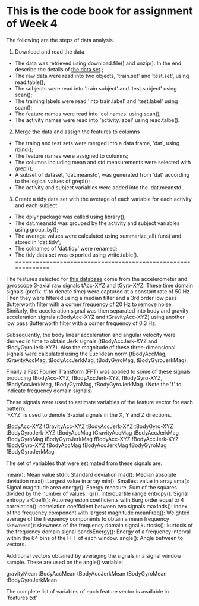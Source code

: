 # This is the code book for assignment of Week 4
The following are the steps of data analysis.
1. Download and read the data
- The data was retrieved using download.file() and unzip(). In the end describe the details of [the data set](https://d396qusza40orc.cloudfront.net/getdata%2Fprojectfiles%2FUCI%20HAR%20Dataset.zip).;
- The raw data were read into two objects, 'train.set' and 'test.set', using read.table();
- The subjects were read into 'train.subject' and 'test.subject' using scan();
- The training labels were read 'into train.label' and 'test.label' using scan();
- The feature names were read into 'col.names' using scan();
- The activity names were read into 'activity.label' using read.talbe().
2. Merge the data and assign the features to columns
- The traing and test sets were merged into a data frame, 'dat', using rbind();
- The feature names were assigned to columns;
- The columns including mean and std measurements were selected with grepl();
- A subset of dataset, 'dat.meanstd', was generated from 'dat' according to the logical values of grepl();
- The activity and subject variables were added into the 'dat.meanstd'.
3. Create a tidy data set with the average of each variable for each activity and each subject
- The dplyr package was called using library();
- The dat.meanstd was grouped by the activity and subject variables using group_by();
- The average values were calculated using summarize_all(.funs) and stored in 'dat.tidy';
- The colnames of 'dat.tidy' were renamed;
- The tidy data set was exported using write.table().
=============================================================

The features selected for [this database](http://archive.ics.uci.edu/ml/datasets/Human+Activity+Recognition+Using+Smartphones) come from the accelerometer and gyroscope 3-axial raw signals tAcc-XYZ and tGyro-XYZ. These time domain signals (prefix 't' to denote time) were captured at a constant rate of 50 Hz. Then they were filtered using a median filter and a 3rd order low pass Butterworth filter with a corner frequency of 20 Hz to remove noise. Similarly, the acceleration signal was then separated into body and gravity acceleration signals (tBodyAcc-XYZ and tGravityAcc-XYZ) using another low pass Butterworth filter with a corner frequency of 0.3 Hz. 

Subsequently, the body linear acceleration and angular velocity were derived in time to obtain Jerk signals (tBodyAccJerk-XYZ and tBodyGyroJerk-XYZ). Also the magnitude of these three-dimensional signals were calculated using the Euclidean norm (tBodyAccMag, tGravityAccMag, tBodyAccJerkMag, tBodyGyroMag, tBodyGyroJerkMag). 

Finally a Fast Fourier Transform (FFT) was applied to some of these signals producing fBodyAcc-XYZ, fBodyAccJerk-XYZ, fBodyGyro-XYZ, fBodyAccJerkMag, fBodyGyroMag, fBodyGyroJerkMag. (Note the 'f' to indicate frequency domain signals). 

These signals were used to estimate variables of the feature vector for each pattern:  
'-XYZ' is used to denote 3-axial signals in the X, Y and Z directions.

tBodyAcc-XYZ
tGravityAcc-XYZ
tBodyAccJerk-XYZ
tBodyGyro-XYZ
tBodyGyroJerk-XYZ
tBodyAccMag
tGravityAccMag
tBodyAccJerkMag
tBodyGyroMag
tBodyGyroJerkMag
fBodyAcc-XYZ
fBodyAccJerk-XYZ
fBodyGyro-XYZ
fBodyAccMag
fBodyAccJerkMag
fBodyGyroMag
fBodyGyroJerkMag

The set of variables that were estimated from these signals are: 

mean(): Mean value
std(): Standard deviation
mad(): Median absolute deviation 
max(): Largest value in array
min(): Smallest value in array
sma(): Signal magnitude area
energy(): Energy measure. Sum of the squares divided by the number of values. 
iqr(): Interquartile range 
entropy(): Signal entropy
arCoeff(): Autorregresion coefficients with Burg order equal to 4
correlation(): correlation coefficient between two signals
maxInds(): index of the frequency component with largest magnitude
meanFreq(): Weighted average of the frequency components to obtain a mean frequency
skewness(): skewness of the frequency domain signal 
kurtosis(): kurtosis of the frequency domain signal 
bandsEnergy(): Energy of a frequency interval within the 64 bins of the FFT of each window.
angle(): Angle between to vectors.

Additional vectors obtained by averaging the signals in a signal window sample. These are used on the angle() variable:

gravityMean
tBodyAccMean
tBodyAccJerkMean
tBodyGyroMean
tBodyGyroJerkMean

The complete list of variables of each feature vector is available in 'features.txt'
